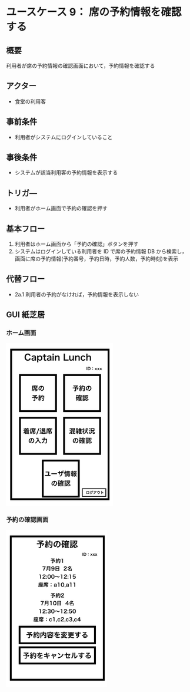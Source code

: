 # ユースケース 9： 席の予約情報を確認する

## 概要

利用者が席の予約情報の確認画面において，予約情報を確認する

## アクター

- 食堂の利用客

## 事前条件

- 利用者がシステムにログインしていること

## 事後条件

- システムが該当利用客の予約情報を表示する

## トリガ―

- 利用者がホーム画面で予約の確認を押す

## 基本フロー

1. 利用者はホーム画面から「予約の確認」ボタンを押す
2. システムはログインしている利用者を ID で席の予約情報 DB から検索し，画面に席の予約情報(予約番号，予約日時，予約人数，予約時刻)を表示

## 代替フロー

- 2a.1 利用者の予約がなければ，予約情報を表示しない

## GUI 紙芝居

### ホーム画面

<img src="./img/Home.png">

### 予約の確認画面

<img src="./img/ConfirmReservation.png">
